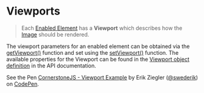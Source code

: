 # Viewports

> Each [Enabled Element](enabled-elements.md) has a **Viewport** which describes how the [Image](image.md) should be rendered.

The viewport parameters for an enabled element can be obtained via the [getViewport()](../api.md#getviewport) function and set using the [setViewport()](../api.md#setviewport) function. The available properties for the Viewport can be found in the [Viewport object definition](../api.md#viewport) in the API documentation.


<p data-height="500"
   data-theme-id="dark"
   data-slug-hash="wmvbLO"
   data-default-tab="result"
   data-user="swederik"
   data-embed-version="2"
   data-pen-title="CornerstoneJS - Viewport Example"
   data-preview="true"
   class="codepen">
   See the Pen <a href="https://codepen.io/swederik/pen/wmvbLO/">CornerstoneJS - Viewport Example</a> by Erik Ziegler (<a href="https://codepen.io/swederik">@swederik</a>) on <a href="https://codepen.io">CodePen</a>.
</p>
<script async src="https://static.codepen.io/assets/embed/ei.js"></script>
